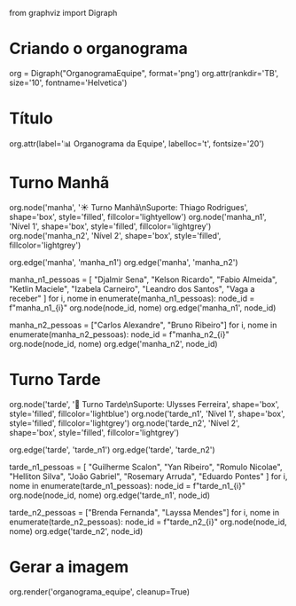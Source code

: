 from graphviz import Digraph

# Criando o organograma
org = Digraph("OrganogramaEquipe", format='png')
org.attr(rankdir='TB', size='10', fontname='Helvetica')

# Título
org.attr(label='📊 Organograma da Equipe', labelloc='t', fontsize='20')

# Turno Manhã
org.node('manha', '☀️ Turno Manhã\nSuporte: Thiago Rodrigues', shape='box', style='filled', fillcolor='lightyellow')
org.node('manha_n1', 'Nível 1', shape='box', style='filled', fillcolor='lightgrey')
org.node('manha_n2', 'Nível 2', shape='box', style='filled', fillcolor='lightgrey')

org.edge('manha', 'manha_n1')
org.edge('manha', 'manha_n2')

manha_n1_pessoas = [
    "Djalmir Sena", "Kelson Ricardo", "Fabio Almeida", "Ketlin Maciele",
    "Izabela Carneiro", "Leandro dos Santos", "Vaga a receber"
]
for i, nome in enumerate(manha_n1_pessoas):
    node_id = f"manha_n1_{i}"
    org.node(node_id, nome)
    org.edge('manha_n1', node_id)

manha_n2_pessoas = ["Carlos Alexandre", "Bruno Ribeiro"]
for i, nome in enumerate(manha_n2_pessoas):
    node_id = f"manha_n2_{i}"
    org.node(node_id, nome)
    org.edge('manha_n2', node_id)

# Turno Tarde
org.node('tarde', '🌙 Turno Tarde\nSuporte: Ulysses Ferreira', shape='box', style='filled', fillcolor='lightblue')
org.node('tarde_n1', 'Nível 1', shape='box', style='filled', fillcolor='lightgrey')
org.node('tarde_n2', 'Nível 2', shape='box', style='filled', fillcolor='lightgrey')

org.edge('tarde', 'tarde_n1')
org.edge('tarde', 'tarde_n2')

tarde_n1_pessoas = [
    "Guilherme Scalon", "Yan Ribeiro", "Romulo Nicolae", "Helliton Silva",
    "João Gabriel", "Rosemary Arruda", "Eduardo Pontes"
]
for i, nome in enumerate(tarde_n1_pessoas):
    node_id = f"tarde_n1_{i}"
    org.node(node_id, nome)
    org.edge('tarde_n1', node_id)

tarde_n2_pessoas = ["Brenda Fernanda", "Layssa Mendes"]
for i, nome in enumerate(tarde_n2_pessoas):
    node_id = f"tarde_n2_{i}"
    org.node(node_id, nome)
    org.edge('tarde_n2', node_id)

# Gerar a imagem
org.render('organograma_equipe', cleanup=True)
